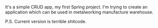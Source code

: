 It's a simple CRUD app, my first Spring project. I'm trying to create an application which can be used in metalworking manufacture warehouse.

P.S. Current version is terrible shitcode.

